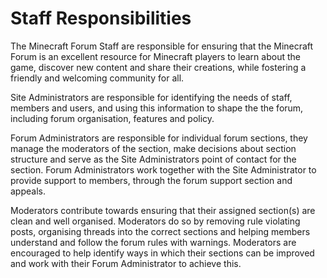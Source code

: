# Staff Responsibilities

The Minecraft Forum Staff are responsible for ensuring that the Minecraft Forum is an excellent resource for Minecraft players to learn about the game, discover new content and share their creations, while fostering a friendly and welcoming community for all.

Site Administrators are responsible for identifying the needs of staff, members and users, and using this information to shape the the forum, including forum organisation, features and policy.

Forum Administrators are responsible for individual forum sections, they manage the moderators of the section, make decisions about section structure and serve as the Site Administrators point of contact for the section. Forum Administrators work together with the Site Administrator to provide support to members, through the forum support section and appeals.

Moderators contribute towards ensuring that their assigned section(s) are clean and well organised. Moderators do so by removing rule violating posts, organising threads into the correct sections and helping members understand and follow the forum rules with warnings. Moderators are encouraged to help identify ways in which their sections can be improved and work with their Forum Administrator to achieve this.
